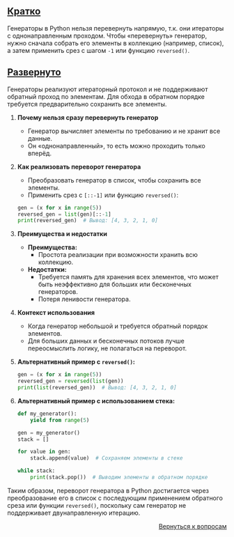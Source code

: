 ## <u>Кратко</u>

Генераторы в Python нельзя перевернуть напрямую, т.к. они итераторы с однонаправленным проходом. Чтобы «перевернуть»
генератор, нужно сначала собрать его элементы в коллекцию (например, список), а затем применить срез с шагом `-1` или
функцию `reversed()`.

## <u>Развернуто</u>

Генераторы реализуют итераторный протокол и не поддерживают обратный проход по элементам. Для обхода в обратном порядке
требуется предварительно сохранить все элементы.

1. **Почему нельзя сразу перевернуть генератор**
    - Генератор вычисляет элементы по требованию и не хранит все данные.
    - Он «однонаправленный», то есть можно проходить только вперёд.

2. **Как реализовать переворот генератора**
    - Преобразовать генератор в список, чтобы сохранить все элементы.
    - Применить срез с `[::-1]` или функцию `reversed()`:
    ```python
    gen = (x for x in range(5))
    reversed_gen = list(gen)[::-1]
    print(reversed_gen)  # Вывод: [4, 3, 2, 1, 0]
    ```

3. **Преимущества и недостатки**
    - **Преимущества:**
        - Простота реализации при возможности хранить всю коллекцию.
    - **Недостатки:**
        - Требуется память для хранения всех элементов, что может быть неэффективно для больших или бесконечных
          генераторов.
        - Потеря ленивости генератора.

4. **Контекст использования**
    - Когда генератор небольшой и требуется обратный порядок элементов.
    - Для больших данных и бесконечных потоков лучше переосмыслить логику, не полагаться на переворот.

5. **Альтернативный пример с `reversed()`:**
    ```python
    gen = (x for x in range(5))
    reversed_gen = reversed(list(gen))
    print(list(reversed_gen))  # Вывод: [4, 3, 2, 1, 0]
    ```

6. **Альтернативный пример с использованием стека:**
    ```python
    def my_generator():
        yield from range(5)
    
    gen = my_generator()
    stack = []
    
    for value in gen:
        stack.append(value)  # Сохраняем элементы в стеке
    
    while stack:
        print(stack.pop())  # Выводим элементы в обратном порядке
    ```

Таким образом, переворот генератора в Python достигается через преобразование его в список с последующим применением
обратного среза или функции `reversed()`, поскольку сам генератор не поддерживает двунаправленную итерацию.

<div align="right">

[Вернуться к вопросам](../Вопросы.md)

</div>
